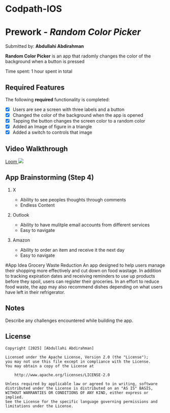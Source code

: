 # Codpath-IOS
# Prework - *Random Color Picker*

Submitted by: **Abdullahi Abdirahman**

**Random Color Picker** is an app that radomly changes the color of the background when a button is pressed

Time spent: 1 hour spent in total

## Required Features

The following **required** functionality is completed:

- [X] Users are see a screen with three labels and a button
- [X] Changed the color of the background when the app is opened
- [X] Tapping the button changes the screen color to a random color
- [X] Added an Image of figure in a triangle
- [X] Added a switch to controls that image
 
## Video Walkthrough
<div>
    <a href="https://www.loom.com/share/80f2cc1cfca241e199c9e6b1095516e9">
     Loom
    </a>
    <a href="https://www.loom.com/share/80f2cc1cfca241e199c9e6b1095516e9">
      <img style="max-width:300px;" src="https://cdn.loom.com/sessions/thumbnails/80f2cc1cfca241e199c9e6b1095516e9-98ed9a34652b5d11-full-play.gif">
    </a>
  </div>

## App Brainstorming (Step 4)
1. X
   - Ability to see peoples thoughts through comments
   - Endless Content
  
2. Outlook
    - Ability to have mulitple email accounts from different services
    - Easy to navigate
  
3. Amazon
     - Ability to order an item and receive it the next day
     - Easy to navigate

#App Idea
Grocery Waste Reduction
An app designed to help users manage their shopping more effectively and cut down on food wastage. In addition to tracking expiration dates and receiving reminders to use up products before they spoil, users can register their groceries. In an effort to reduce food waste, the app may also recommend dishes depending on what users have left in their refrigerator.


## Notes

Describe any challenges encountered while building the app.

## License

    Copyright [2025] [Abdullahi Abdirahman]

    Licensed under the Apache License, Version 2.0 (the "License");
    you may not use this file except in compliance with the License.
    You may obtain a copy of the License at

        http://www.apache.org/licenses/LICENSE-2.0

    Unless required by applicable law or agreed to in writing, software
    distributed under the License is distributed on an "AS IS" BASIS,
    WITHOUT WARRANTIES OR CONDITIONS OF ANY KIND, either express or implied.
    See the License for the specific language governing permissions and
    limitations under the License.
